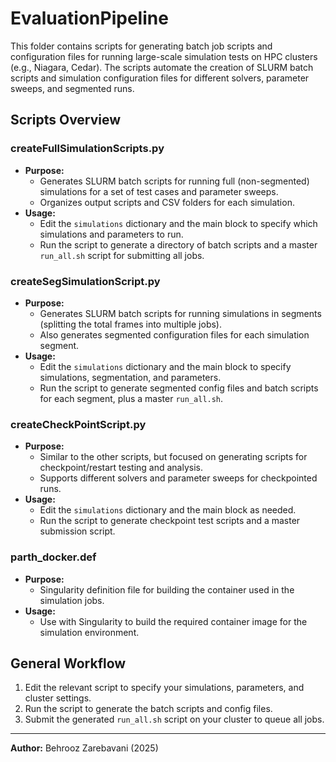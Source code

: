 # EvaluationPipeline

This folder contains scripts for generating batch job scripts and configuration files for running large-scale simulation tests on HPC clusters (e.g., Niagara, Cedar). The scripts automate the creation of SLURM batch scripts and simulation configuration files for different solvers, parameter sweeps, and segmented runs.

## Scripts Overview

### createFullSimulationScripts.py

- **Purpose:**
  - Generates SLURM batch scripts for running full (non-segmented) simulations for a set of test cases and parameter sweeps.
  - Organizes output scripts and CSV folders for each simulation.
- **Usage:**
  - Edit the `simulations` dictionary and the main block to specify which simulations and parameters to run.
  - Run the script to generate a directory of batch scripts and a master `run_all.sh` script for submitting all jobs.

### createSegSimulationScript.py

- **Purpose:**
  - Generates SLURM batch scripts for running simulations in segments (splitting the total frames into multiple jobs).
  - Also generates segmented configuration files for each simulation segment.
- **Usage:**
  - Edit the `simulations` dictionary and the main block to specify simulations, segmentation, and parameters.
  - Run the script to generate segmented config files and batch scripts for each segment, plus a master `run_all.sh`.

### createCheckPointScript.py

- **Purpose:**
  - Similar to the other scripts, but focused on generating scripts for checkpoint/restart testing and analysis.
  - Supports different solvers and parameter sweeps for checkpointed runs.
- **Usage:**
  - Edit the `simulations` dictionary and the main block as needed.
  - Run the script to generate checkpoint test scripts and a master submission script.

### parth_docker.def

- **Purpose:**
  - Singularity definition file for building the container used in the simulation jobs.
- **Usage:**
  - Use with Singularity to build the required container image for the simulation environment.

## General Workflow

1. Edit the relevant script to specify your simulations, parameters, and cluster settings.
2. Run the script to generate the batch scripts and config files.
3. Submit the generated `run_all.sh` script on your cluster to queue all jobs.

---

**Author:** Behrooz Zarebavani (2025)
